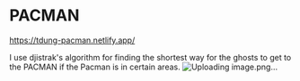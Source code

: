 # PACMAN

https://tdung-pacman.netlify.app/

I use djistrak's algorithm for finding the shortest way for the ghosts to get to the PACMAN if the Pacman is in certain areas.
![Uploading image.png…]()

